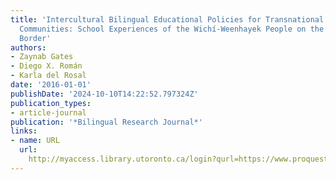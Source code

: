 ```yaml
---
title: 'Intercultural Bilingual Educational Policies for Transnational Indigenous
  Communities: School Experiences of the Wichí-Weenhayek People on the Argentinean-Bolivian
  Border'
authors:
- Zaynab Gates
- Diego X. Román
- Karla del Rosal
date: '2016-01-01'
publishDate: '2024-10-10T14:22:52.797324Z'
publication_types:
- article-journal
publication: '*Bilingual Research Journal*'
links:
- name: URL
  url: 
    http://myaccess.library.utoronto.ca/login?qurl=https://www.proquest.com/docview/1969007739?accountid=14771&bdid=38382&_bd=5vOZHbaf3ndpJd6wtwUPYMu4BRA%3D
---
```

